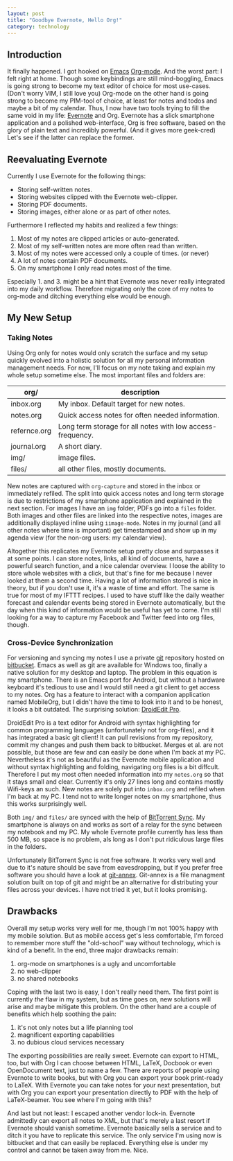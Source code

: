 ```yaml
---
layout: post
title: "Goodbye Evernote, Hello Org!"
category: technology
---
```

## Introduction
It finally happened. I got hooked on [Emacs][emacs] [Org-mode][orgmode]. And the worst part: I felt right at home. Though some keybindings are still mind-boggling, Emacs is going strong to become my text editor of choice for most use-cases. (Don't worry VIM, I still love you) Org-mode on the other hand is going strong to become my PIM-tool of choice, at least for notes and todos and maybe a bit of my calendar. Thus, I now have two tools trying to fill the same void in my life: [Evernote][evernote] and Org. Evernote has a slick smartphone application and a polished web-interface, Org is free software, based on the glory of plain text and incredibly powerful. (And it gives more geek-cred) Let's see if the latter can replace the former.

<!--more-->

## Reevaluating Evernote
Currently I use Evernote for the following things:

- Storing self-written notes.
- Storing websites clipped with the Evernote web-clipper.
- Storing PDF documents.
- Storing images, either alone or as part of other notes.

Furthermore I reflected my habits and realized a few things:

1. Most of my notes are clipped articles or auto-generated.
2. Most of my self-written notes are more often read than written.
3. Most of my notes were accessed only a couple of times. (or never)
4. A lot of notes contain PDF documents.
5. On my smartphone I only read notes most of the time.

Especially 1. and 3. might be a hint that Evernote was never really integrated into my daily workflow. Therefore migrating only the core of my notes to org-mode and ditching everything else would be enough.

## My New Setup

### Taking Notes
Using Org only for notes would only scratch the surface and my setup quickly evolved into a holistic solution for all my personal information management needs. For now, I'll focus on my note taking and explain my whole setup sometime else.
The most important files and folders are:

| org/         | description                                                |
| ---------    | -------------------                                        |
| inbox.org    | My inbox. Default target for new notes.                    |
| notes.org    | Quick access notes for often needed information.           |
| refernce.org | Long term storage for all notes with low access-frequency. |
| journal.org  | A short diary.                                             |
| img/         | image files.                                               |
| files/       | all other files, mostly documents.                         |

New notes are captured with `org-capture` and stored in the inbox or immediately refiled.  The split into quick access notes and long term storage is due to restrictions of my smartphone application and explained in the next section. For images I have an `img` folder, PDFs go into a `files` folder. Both images and other files are linked into the respective notes, images are additionally displayed inline using `iimage-mode`. Notes in my journal (and all other notes where time is important) get timestamped and show up in my agenda view (for the non-org users: my calendar view).

Altogether this replicates my Evernote setup pretty close and surpasses it at some points. I can store notes, links, all kind of documents, have a powerful search function, and a nice calendar overview. I loose the ability to store whole websites with a click, but that's fine for me because I never looked at them a second time. Having a lot of information stored is nice in theory, but if you don't use it, it's a waste of time and effort. The same is true for most of my IFTTT recipes. I used to have stuff like the daily weather forecast and calendar events being stored in Evernote automatically, but the day when this kind of information would be useful has yet to come. I'm still looking for a way to capture my Facebook and Twitter feed into org files, though.

### Cross-Device Synchronization
For versioning and syncing my notes I use a private [git][git] repository hosted on [bitbucket][bitbucket]. Emacs as well as git are available for Windows too, finally a native solution for my desktop and laptop. The problem in this equation is my smartphone. There is an Emacs port for Android, but without a hardware keyboard it's tedious to use and I would still need a git client to get access to my notes. Org has a feature to interact with a companion application named MobileOrg, but I didn't have the time to look into it and to be honest, it looks a bit outdated. The surprising solution: [DroidEdit Pro][droidEditPro].

DroidEdit Pro is a text editor for Android with syntax highlighting for common programming languages (unfortunately not for org-files), and it has integrated a basic git client! It can pull revisions from my repository, commit my changes and push them back to bitbucket. Merges et al. are not possible, but those are few and can easily be done when I'm back at my PC. Nevertheless it's not as beautiful as the Evernote mobile application and without syntax highlighting and folding, navigating org files is a bit diffcult. Therefore I put my most often needed information into my `notes.org` so that it stays small and clear. Currently it's only 27 lines long and contains mostly Wifi-keys an such. New notes are solely put into `inbox.org` and refiled when I'm back at my PC. I tend not to write longer notes on my smartphone, thus this works surprisingly well.

Both `img/` and `files/`  are synced with the help of [BitTorrent Sync][btsync]. My smartphone is always on and works as sort of a relay for the sync between my notebook and my PC. My whole Evernote profile currently has less than 500 MB, so space is no problem, als long as I don't put ridiculous large files in the folders.

Unfortunately BitTorrent Sync is not free software. It works very well and due to it's nature should be save from eavesdropping, but if you prefer free software you should have a look at [git-annex][gitAnnex]. Git-annex is a file managment solution built on top of git and might be an alternative for distributing your files across your devices. I have not tried it yet, but it looks promising.

## Drawbacks
Overall my setup works very well for me, though I'm not 100% happy with my mobile solution. But as mobile access get's less comfortable, I'm forced to remember more stuff the "old-school" way without technology, which is kind of a benefit. In the end, three major drawbacks remain:

1. org-mode on smartphones is a ugly and uncomfortable
2. no web-clipper
3. no shared notebooks

Coping with the last two is easy, I don't really need them. The first point is currently _the_ flaw in my system, but as time goes on, new solutions will arise and maybe mitigate this problem. On the other hand are a couple of benefits which help soothing the pain:

1. it's not only notes but a life planning tool
2. magnificent exporting capabilities
3. no dubious cloud services necessary

The exporting possibilities are really sweet. Evernote can export to HTML, too, but with Org I can choose between HTML, LaTeX, Docbook or even OpenDocument text, just to name a few. There are reports of people using Evernote to write books, but with Org you can export your book print-ready to LaTeX. With Evernote you can take notes for your next presentation, but with Org you can export your presentation directly to PDF with the help of LaTeX-beamer. You see where I'm going with this?

And last but not least: I escaped another vendor lock-in. Evernote admittedly can export all notes to XML, but that's merely a last resort if Evernote should vanish sometime. Evernote basically sells a service and to ditch it you have to replicate this service. The only service I'm using now is bitbucket and that can easily be replaced. Everything else is under my control and cannot be taken away from me. Nice.

[bitbucket]: https://www.bitbucket.org
[btsync]: http://labs.bittorrent.com/experiments/sync.html
[droidEditPro]: https://play.google.com/store/apps/details?id=com.aor.droidedit.pro
[emacs]: http://www.gnu.org/software/emacs/
[evernote]: http://www.evernote.com
[gitAnnex]: http://git-annex.branchable.com/
[git]: http://git-scm.com/
[orgmode]: http://www.orgmode.org
